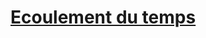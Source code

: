 ﻿---
!LinkItem
Link: time_hd.md
NameLink: <!--NameLink-->[Ecoulement du temps](hd_time.md)<!--/NameLink-->
Id: adventure_hd.md#ecoulement-du-temps
ParentLink: adventure_hd.md#partir-à-laventure
Name: Ecoulement du temps
ParentName: Partir à l'aventure
---




# [Ecoulement du temps](hd_time.md)



